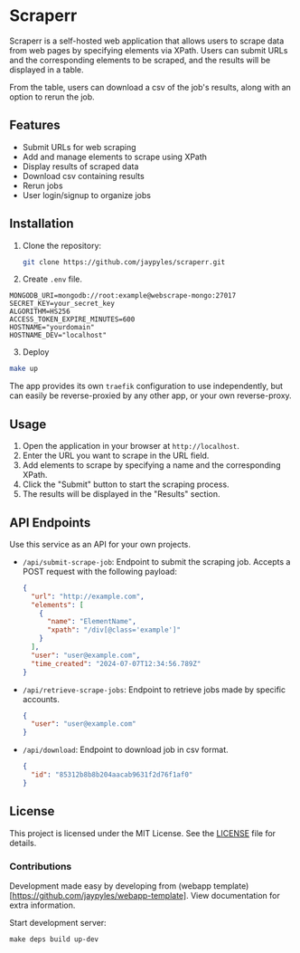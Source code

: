 # Scraperr

Scraperr is a self-hosted web application that allows users to scrape data from web pages by specifying elements via XPath. Users can submit URLs and the corresponding elements to be scraped, and the results will be displayed in a table.

From the table, users can download a csv of the job's results, along with an option to rerun the job.

## Features

- Submit URLs for web scraping
- Add and manage elements to scrape using XPath
- Display results of scraped data
- Download csv containing results
- Rerun jobs
- User login/signup to organize jobs

## Installation

1. Clone the repository:

   ```sh
   git clone https://github.com/jaypyles/scraperr.git

   ```

2. Create `.env` file.

```
MONGODB_URI=mongodb://root:example@webscrape-mongo:27017
SECRET_KEY=your_secret_key
ALGORITHM=HS256
ACCESS_TOKEN_EXPIRE_MINUTES=600
HOSTNAME="yourdomain"
HOSTNAME_DEV="localhost"
```

3. Deploy

```sh
make up
```

The app provides its own `traefik` configuration to use independently, but can easily be reverse-proxied by any other app, or your own reverse-proxy.

## Usage

1. Open the application in your browser at `http://localhost`.
2. Enter the URL you want to scrape in the URL field.
3. Add elements to scrape by specifying a name and the corresponding XPath.
4. Click the "Submit" button to start the scraping process.
5. The results will be displayed in the "Results" section.

## API Endpoints

Use this service as an API for your own projects.

- `/api/submit-scrape-job`: Endpoint to submit the scraping job. Accepts a POST request with the following payload:

  ```json
  {
    "url": "http://example.com",
    "elements": [
      {
        "name": "ElementName",
        "xpath": "/div[@class='example']"
      }
    ],
    "user": "user@example.com",
    "time_created": "2024-07-07T12:34:56.789Z"
  }
  ```

- `/api/retrieve-scrape-jobs`: Endpoint to retrieve jobs made by specific accounts.

  ```json
  {
    "user": "user@example.com"
  }
  ```

- `/api/download`: Endpoint to download job in csv format.
  ```json
  {
    "id": "85312b8b8b204aacab9631f2d76f1af0"
  }
  ```

## License

This project is licensed under the MIT License. See the [LICENSE](LICENSE) file for details.

### Contributions

Development made easy by developing from (webapp template)[https://github.com/jaypyles/webapp-template]. View documentation for extra information.

Start development server:

`make deps build up-dev`
